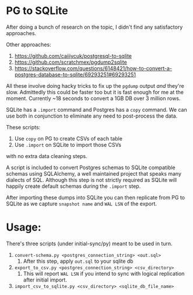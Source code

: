 # PG to SQLite

After doing a bunch of research on the topic, I didn't find any satisfactory approaches.

Other approaches:

1. https://github.com/caiiiycuk/postgresql-to-sqlite
2. https://github.com/scratchmex/pgdump2sqlite
3. https://stackoverflow.com/questions/6148421/how-to-convert-a-postgres-database-to-sqlite/69293251#69293251

All these involve doing hacky tricks to fix up the `pgdump` output _and_ they're slow. Admittedly this could be faster too but it is fast enough for me at the moment. Currently ~18 seconds to convert a 1GB DB over 3 million rows.

SQLite has a `.import` command and Postgres has a `copy` command. We can use both in conjunction to eliminate any need to post-process the data.

These scripts:

1. Use `copy` on PG to create CSVs of each table
2. Use `.import` on SQLite to import those CSVs

with no extra data cleaning steps.

A script is included to convert Postgres schemas to SQLite compatible schemas using SQLAlchemy, a well maintained project that speaks many dialects of SQL. Although this step is not strictly required as SQLite will happily create default schemas during the `.import` step.

After importing these dumps into SQLite you can then replicate from PG to SQLite as we capture `snapshot name` and `WAL LSN` of the export.

# Usage:

There's three scripts (under initial-sync/py) meant to be used in turn.

1. `convert-schema.py <postgres_connection_string> <out.sql>`
   1. After this step, apply `out.sql` to your sqlite db
2. `export_to_csv.py <postgres_connection_string> <csv_directory>`
   1. This will report `WAL LSN` if you intend to sync with logical replication after initial import.
3. `import_csv_to_sqlite.py <csv_directory> <sqlite_db_file_name>`
